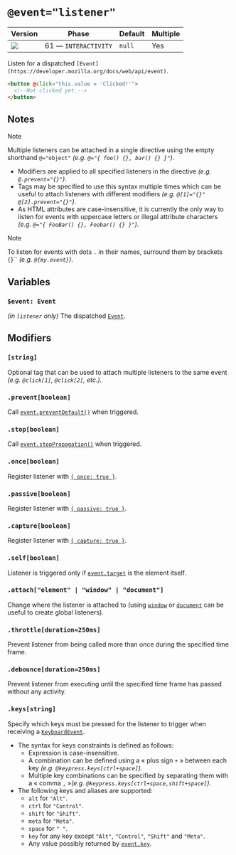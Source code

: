 # `@event="listener"`

| Version                                | Phase                | Default | Multiple |
| -------------------------------------- | -------------------- | ------- | -------- |
| ![](https://jsr.io/badges/@mizu/event) | 61 — `INTERACTIVITY` | `null`  | Yes      |

Listen for a dispatched `[Event](https://developer.mozilla.org/docs/web/api/event)`.

```html
<button @click="this.value = 'Clicked!'">
  <!--Not clicked yet.-->
</button>
```

## Notes

> [!NOTE]
> Multiple listeners can be attached in a single directive using the empty shorthand `@="object"` _(e.g. `@="{ foo() {}, bar() {} }"`)_.
>
> - Modifiers are applied to all specified listeners in the directive _(e.g. `@.prevent="{}"`)_.
> - Tags may be specified to use this syntax multiple times which can be useful to attach listeners with different modifiers _(e.g. `@[1]="{}" @[2].prevent="{}"`)_.
> - As HTML attributes are case-insensitive, it is currently the only way to listen for events with uppercase letters or illegal attribute characters _(e.g. `@="{ FooBar() {}, Foobar() {} }"`)_.

> [!NOTE]
> To listen for events with dots `.` in their names, surround them by brackets `{`}`` _(e.g. `@{my.event}`)_.

## Variables

### `$event: Event`

_(in `listener` only)_ The dispatched [`Event`](https://developer.mozilla.org/docs/web/api/event).

## Modifiers

### `[string]`

Optional tag that can be used to attach multiple listeners to the same event _(e.g. `@click[1]`, `@click[2]`, etc.)_.

### `.prevent[boolean]`

Call [`event.preventDefault()`](https://developer.mozilla.org/docs/Web/API/Event/preventDefault) when triggered.

### `.stop[boolean]`

Call [`event.stopPropagation()`](https://developer.mozilla.org/docs/Web/API/Event/stopPropagation) when triggered.

### `.once[boolean]`

Register listener with [`{ once: true }`](https://developer.mozilla.org/docs/Web/API/EventTarget/addEventListener#once).

### `.passive[boolean]`

Register listener with [`{ passive: true }`](https://developer.mozilla.org/docs/Web/API/EventTarget/addEventListener#passive).

### `.capture[boolean]`

Register listener with [`{ capture: true }`](https://developer.mozilla.org/docs/Web/API/EventTarget/addEventListener#capture).

### `.self[boolean]`

Listener is triggered only if [`event.target`](https://developer.mozilla.org/docs/Web/API/Event/target) is the element itself.

### `.attach["element" | "window" | "document"]`

Change where the listener is attached to (using [`window`](https://developer.mozilla.org/docs/Web/API/Window) or [`document`](https://developer.mozilla.org/docs/Web/API/Document) can be useful to create global listeners).

### `.throttle[duration≈250ms]`

Prevent listener from being called more than once during the specified time frame.

### `.debounce[duration≈250ms]`

Prevent listener from executing until the specified time frame has passed without any activity.

### `.keys[string]`

Specify which keys must be pressed for the listener to trigger when receiving a [`KeyboardEvent`](https://developer.mozilla.org/docs/Web/API/KeyboardEvent).

- The syntax for keys constraints is defined as follows:
  - Expression is case-insensitive.
  - A combination can be defined using a « plus sign `+` » between each key _(e.g. `@keypress.keys[ctrl+space]`)_.
  - Multiple key combinations can be specified by separating them with a « comma `,` »_(e.g. `@keypress.keys[ctrl+space,shift+space]`)_.
- The following keys and aliases are supported:
  - `alt` for `"Alt"`.
  - `ctrl` for `"Control"`.
  - `shift` for `"Shift"`.
  - `meta` for `"Meta"`.
  - `space` for `" "`.
  - `key` for any key except `"Alt"`, `"Control"`, `"Shift"` and `"Meta"`.
  - Any value possibly returned by [`event.key`](https://developer.mozilla.org/docs/Web/API/UI_Events/Keyboard_event_key_values).
